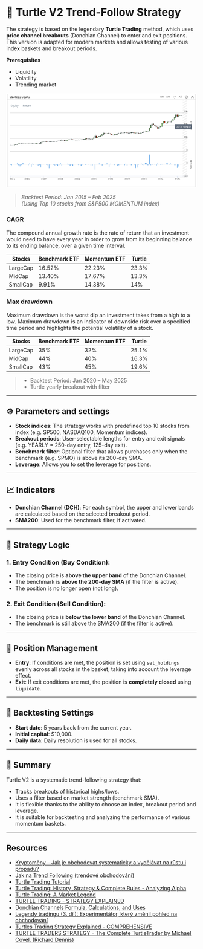 # 🐢 Turtle V2 Trend-Follow Strategy

The strategy is based on the legendary **Turtle Trading** method, which uses **price channel breakouts** (Donchian Channel) to enter and exit positions. This version is adapted for modern markets and allows testing of various index baskets and breakout periods.

**Prerequisites**
* Liquidity
* Volatility
* Trending market

![](resources/strategyEquity.png)

> *Backtest Period: Jan 2015 – Feb 2025*  
> *(Using Top 10 stocks from S&P500 MOMENTUM index)*

### CAGR 
The compound annual growth rate is the rate of return that an investment would need to have every year 
in order to grow from its beginning balance to its ending balance, over a given time interval.

| Stocks    | Benchmark ETF | Momentum ETF | Turtle |
|-----------|---------------|--------------|--------|
| LargeCap  | 16.52%        | 22.23%       | 23.3% |
| MidCap    | 13.40%        | 17.67%       | 13.3%  |
| SmallCap  | 9.91%         | 14.38%       | 14%  |

### Max drawdown
Maximum drawdown is the worst dip an investment takes from a high to a low. 
Maximum drawdown is an indicator of downside risk over a specified time period 
and highlights the potential volatility of a stock.

| Stocks    | Benchmark ETF | Momentum ETF | Turtle |
|-----------|---------------|--------------|--------|
| LargeCap  | 35%           | 32%          | 25.1%    |
| MidCap    | 44%           | 40%          | 16.3%  |
| SmallCap  | 43%           | 45%          | 19.6%  |

> * Backtest Period: Jan 2020 – May 2025
> * Turtle yearly breakout with filter

---

## ⚙️ Parameters and settings

- **Stock indices**: The strategy works with predefined top 10 stocks from index (e.g. SP500, NASDAQ100, Momentum indices).
- **Breakout periods**: User-selectable lengths for entry and exit signals (e.g. YEARLY = 250-day entry, 125-day exit).
- **Benchmark filter**: Optional filter that allows purchases only when the benchmark (e.g. SPMO) is above its 200-day SMA.
- **Leverage**: Allows you to set the leverage for positions.

---

## 📈 Indicators

- **Donchian Channel (DCH)**: For each symbol, the upper and lower bands are calculated based on the selected breakout period.
- **SMA200**: Used for the benchmark filter, if activated.

---

## 🧠 Strategy Logic

### 1. **Entry Condition (Buy Condition)**:
- The closing price is **above the upper band** of the Donchian Channel.
- The benchmark is **above the 200-day SMA** (if the filter is active).
- The position is no longer open (not long).

### 2. **Exit Condition (Sell Condition)**:
- The closing price is **below the lower band** of the Donchian Channel.
- The benchmark is still above the SMA200 (if the filter is active).

---

## 💼 Position Management

- **Entry**: If conditions are met, the position is set using `set_holdings` evenly across all stocks in the basket, taking into account the leverage effect.
- **Exit**: If exit conditions are met, the position is **completely closed** using `liquidate`.

---

## 🧪 Backtesting Settings

- **Start date**: 5 years back from the current year.
- **Initial capital**: $10,000.
- **Daily data**: Daily resolution is used for all stocks.

---

## 🧭 Summary

Turtle V2 is a systematic trend-following strategy that:
- Tracks breakouts of historical highs/lows.
- Uses a filter based on market strength (benchmark SMA).
- It is flexible thanks to the ability to choose an index, breakout period and leverage.
- It is suitable for backtesting and analyzing the performance of various momentum baskets.

---

## Resources
* [Kryptoměny – Jak je obchodovat systematicky a vydělávat na růstu i propadu?](https://www.financnik.cz/clanky/obchodni-strategie/kryptomeny-systematicky/#trendove-obchodovani-kryptomen)
* [Jak na Trend Following (trendové obchodování)](https://www.financnik.cz/clanky/obchodni-strategie/trend-following/)
* [Turtle Trading Tutorial](https://www.asktraders.com/learn-to-trade/trading-strategies/turtle-trading-tutorial/)
* [Turtle Trading: History, Strategy & Complete Rules - Analyzing Alpha](https://analyzingalpha.com/turtle-trading)
* [Turtle Trading: A Market Legend](https://www.investopedia.com/articles/trading/08/turtle-trading.asp)
* [TURTLE TRADING - STRATEGY EXPLAINED](https://www.tradingview.com/chart/EURUSD/72x1YqG6-TURTLE-TRADING-STRATEGY-EXPLAINED/)
* [Donchian Channels Formula, Calculations, and Uses](https://www.investopedia.com/terms/d/donchianchannels.asp)
* [Legendy tradingu (3. díl): Experimentátor, který změnil pohled na obchodování](https://www.purple-trading.com/cs/legendy-tradingu-richard-dennis/)
* [Turtles Trading Strategy Explained - COMPREHENSIVE](https://www.youtube.com/watch?v=eotKvzrJVQk)
* [TURTLE TRADERS STRATEGY - The Complete TurtleTrader by Michael Covel. (Richard Dennis)](https://www.youtube.com/watch?v=NJkXSZUHl1g)